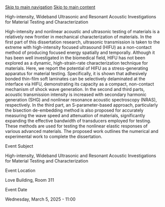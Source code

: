 [Skip to main navigation](https://me.gatech.edu/event/phd-proposal-presentation-jacob-huntly-brody#main-navigation) [Skip to main content](https://me.gatech.edu/event/phd-proposal-presentation-jacob-huntly-brody#main-content)

High-intensity, Wideband Ultrasonic and Resonant Acoustic Investigations for Material Testing and Characterization

High-intensity and nonlinear acoustic and ultrasonic testing of materials is a relatively new frontier in mechanical characterization of materials. In the first part of this dissertation research, ultrasonic transmission is taken to the extreme with high-intensity focused ultrasound (HIFU) as a non-contact method of producing focused energy spatially and temporally. Although it has been well investigated in the biomedical field, HIFU has not been explored as a dynamic, high-strain-rate characterization technique for materials. Here, we report the potential of HIFU as a stress-generating apparatus for material testing. Specifically, it is shown that adhesively bonded thin-film soft laminates can be selectively delaminated at the interface via HIFU, demonstrating its capacity as a compact, non-contact mechanism of shock wave generation. In the second and third parts, acoustic transmission intensity is increased with secondary harmonic generation (SHG) and nonlinear resonance acoustic spectroscopy (NRAS), respectively. In the third part, an S-parameter-based approach, particularly the bisection de-embedding method is also proposed for accurately measuring the wave speed and attenuation of materials, significantly expanding the effective bandwidth of transducers employed for testing. These methods are used for testing the nonlinear elastic responses of various advanced materials. The proposed work outlines the numerical and experimental work to complete the dissertation.

Event Subject

High-intensity, Wideband Ultrasonic and Resonant Acoustic Investigations for Material Testing and Characterization

Event Location

Love Building, Room 311

Event Date

Wednesday, March 5, 2025 - 11:00